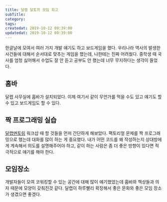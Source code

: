 ```yaml
---
title: 달랩 달토끼 모임 회고
subTitle:
category: 
tags: 
createdat: 2019-10-12 09:39:00
updatedat: 2019-10-12 09:39:00
---
```


한글날에 모여서 여러 가지 개발 얘기도 하고 보드게임을 했다. 우리나라 역사의 발생한 사건들에 대해서 순서대로 맞추는 게임을 했는데, 나한테는 진짜 어려웠다. 중학생 때 국사를 엄청 싫어해서 수업도 잘 안 듣고 공부도 안 했는데 너무 무지하다는 생각이 들었다.

## 홈바

달랩 사무실에 홈바가 설치되었다. 이제 여기서 같이 무언가를 먹을 수도 있고 얘기도 할 수 있고 보드게임도 할 수 있다.

## 짝 프로그래밍 실습

[달랩멘토링](https://dal-lab.com/mentoring/) 워크샵 때 할 것들을 먼저 간단하게 해보았다. 팩토리얼 문제를 짝 프로그래밍으로 했는데 대화를 많이 하는 게 중요했다. 내가 어떤 코드를 왜 작성하는지 상대방에게 계속해서 의도를 설명해주어야 하고, 같이 하는 사람은 좀 더 좋은 방향이 있다면 적극적으로 얘기를 해야 한다.

## 모임장소

개발자들이 모여 코워킹할 수 있는 공간에 대해 많이 얘기했었는데 홈바와 책상들과 의자 때문에 모양이 갖춰진것 같다. 달랩이 하루빨리 확장해서 좋은 문화와 좋은 모임 장소가 생겼으면 좋겠다.